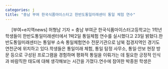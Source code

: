 ```yaml
---
categories: j
title: "충남 부여 한국식품마이스터고 한반도통일미래센터 통일 체험 연수"
---
```

&nbsp;&nbsp;&nbsp;&nbsp; [부여=e지역news] 허형남 기자 = 충남 부여군 한국식품마이스터고등학교는 1학년 학생들이 한반도통일미래센터에서 1박2일 통일체험 연수를 실시했다고 23일 밝혔다.한반도통일미래센터는 통일부 소속 통일체험연수 전문기관으로 남북 접경지역인 경기도 연천군에 위치하고 있다.학생들은 통일미래 체험, 통일 탐정 사무소, 통일·안보 현장 방문 등으로 구성된 프로그램을 경험하며 평화적 통일을 이뤄가는 데 필요한 긍정적 인식과 바람직한 태도에 대해 생각해보는 시간을 가졌다.연수에 참여한 박종원 학생은 